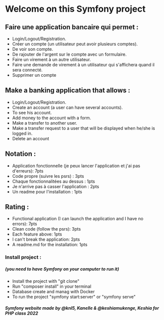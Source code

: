 # Welcome on this Symfony project


## Faire une application bancaire qui permet :
- Login/Logout/Registration.
- Créer un compte (un utilisateur peut avoir plusieurs comptes).
- De voir son compte.
- De rajouter de l'argent sur le compte avec un formulaire.
- Faire un virement à un autre utilisateur.
- Faire une demande de virement à un utilisateur qui s'affichera quand il sera connecté.
- Supprimer un compte

## Make a banking application that allows :
- Login/Logout/Registration.
- Create an account (a user can have several accounts).
- To see his account.
- Add money to the account with a form.
- Make a transfer to another user.
- Make a transfer request to a user that will be displayed when he/she is logged in.
- Delete an account

## Notation :
- Application fonctionnelle (je peux lancer l'application et j'ai pas d'erreurs): 7pts
- Code propre (suivre les psrs) : 3pts
- Chaque fonctionnalitées au dessus : 1pts
- Je n'arrive pas à casser l'application : 2pts
- Un readme pour l'installation : 1pts

## Rating :
- Functional application (I can launch the application and I have no errors): 7pts
- Clean code (follow the psrs): 3pts
- Each feature above: 1pts
- I can't break the application: 2pts
- A readme.md for the installation: 1pts



### Install project : 
##### (you need to have Symfony on your computer to run it)
- Install the project with "git clone"
- Run "composer install" in your terminal
- Database create and manag with Docker
- To run the project "symfony start:server" or "symfony serve"


##### Symfony website made by @knl5, Kanelle & @keshiamukenge, Keshia for PHP class 2022